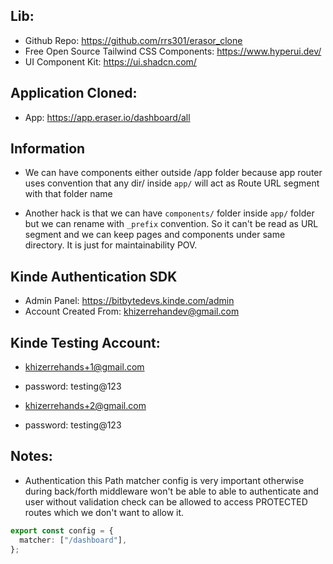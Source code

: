## Lib:

- Github Repo: https://github.com/rrs301/erasor_clone
- Free Open Source Tailwind CSS Components: https://www.hyperui.dev/
- UI Component Kit: https://ui.shadcn.com/

## Application Cloned:

- App: https://app.eraser.io/dashboard/all

## Information

- We can have components either outside /app folder because app router uses convention that any dir/ inside `app/` will act as Route URL segment with that folder name

- Another hack is that we can have `components/` folder inside `app/` folder but we can rename with `_prefix` convention. So it can't be read as URL segment and we can keep pages and components under same
  directory. It is just for maintainability POV.

## Kinde Authentication SDK

- Admin Panel: https://bitbytedevs.kinde.com/admin
- Account Created From: khizerrehandev@gmail.com

## Kinde Testing Account:

- khizerrehands+1@gmail.com
- password: testing@123

- khizerrehands+2@gmail.com
- password: testing@123

## Notes:

- Authentication this Path matcher config is very important otherwise during back/forth middleware
  won't be able to able to authenticate and user without validation check can be allowed to access PROTECTED routes which we don't want to allow it.

```ts
export const config = {
  matcher: ["/dashboard"],
};
```
